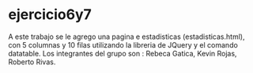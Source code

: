 # ejercicio6y7
A este trabajo se le agrego una pagina e estadisticas (estadisticas.html), con 5 columnas y 10 filas utilizando la libreria de JQuery y el comando datatable.
Los integrantes del grupo son : Rebeca Gatica, Kevin Rojas, Roberto Rivas.

